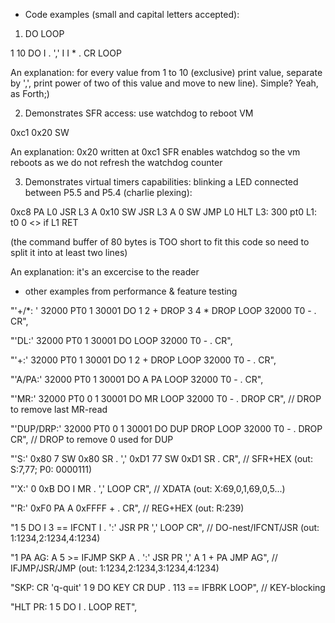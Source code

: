 - Code examples (small and capital letters accepted):
1. DO LOOP
   
1 10 DO I . ',' I I * . CR LOOP

An explanation: for every value from 1 to 10 (exclusive) print value, separate by ',', print power of two of this value and move to new line).
Simple? Yeah, as Forth;)

2. Demonstrates SFR access: use watchdog to reboot VM
   
0xc1 0x20 SW

An explanation: 0x20 written at 0xc1 SFR enables watchdog so the vm reboots as we do not refresh the watchdog counter

3. Demonstrates virtual timers capabilities: blinking a LED connected between P5.5 and P5.4 (charlie plexing):

0xc8 PA L0 JSR L3 A 0x10 SW JSR L3 A 0 SW JMP L0 HLT 
L3: 300 pt0 L1: t0 0 <> if L1 RET 

(the command buffer of 80 bytes is TOO short to fit this code so need to split it into at least two lines)

An explanation: it's an excercise to the reader

- other examples from performance & feature testing

"'+/*: ' 32000 PT0 1 30001 DO 1 2 + DROP 3 4 * DROP LOOP 32000 T0 - . CR", 

"'DL:' 32000 PT0 1 30001 DO LOOP 32000 T0 - . CR",

"'+:' 32000 PT0 1 30001 DO 1 2 + DROP LOOP 32000 T0 - . CR", 

"'A/PA:' 32000 PT0 1 30001 DO A PA LOOP 32000 T0 - . CR", 	

"'MR:' 32000 PT0 0 1 30001 DO MR LOOP 32000 T0 - . DROP CR",										// DROP to remove last MR-read 

"'DUP/DRP:' 32000 PT0 0 1 30001 DO DUP DROP LOOP 32000 T0 - . DROP CR", 				      // DROP to remove 0 used for DUP 

"'S:' 0x80 7 SW 0x80 SR . ',' 0xD1 77 SW 0xD1 SR . CR", 												// SFR+HEX 	(out: S:7,77; P0: 0000111)

"'X:' 0 0xB DO I MR . ',' LOOP CR", 																		// XDATA 	(out: X:69,0,1,69,0,5...)

"'R:' 0xF0 PA A 0xFFFF + . CR",																				// REG+HEX					(out: R:239)
	
"1 5 DO I 3 == IFCNT I . ':' JSR PR ',' LOOP CR",	  													// DO-nest/IFCNT/JSR 	(out: 1:1234,2:1234,4:1234)

"1 PA AG: A 5 >= IFJMP SKP A . ':' JSR PR ',' A 1 + PA JMP AG",									// IFJMP/JSR/JMP 	(out: 1:1234,2:1234,3:1234,4:1234)

"SKP: CR 'q-quit' 1 9 DO KEY CR DUP . 113 == IFBRK LOOP",										   // KEY-blocking

"HLT PR: 1 5 DO I . LOOP RET",
